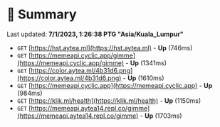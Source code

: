 # 📖 Summary
Last updated: **7/1/2023, 1:26:38 PTG "Asia/Kuala_Lumpur"**

- `GET` [https://hst.aytea.ml](https://hst.aytea.ml) - **Up** (746ms)
- `GET` [https://memeapi.cyclic.app/gimme](https://memeapi.cyclic.app/gimme) - **Up** (1341ms)
- `GET` [https://color.aytea.ml/4b31d6.png](https://color.aytea.ml/4b31d6.png) - **Up** (1610ms)
- `GET` [https://memeapi.cyclic.app](https://memeapi.cyclic.app) - **Up** (984ms)
- `GET` [https://klik.ml/health](https://klik.ml/health) - **Up** (1150ms)
- `GET` [https://memeapi.aytea14.repl.co/gimme](https://memeapi.aytea14.repl.co/gimme) - **Up** (1703ms)
